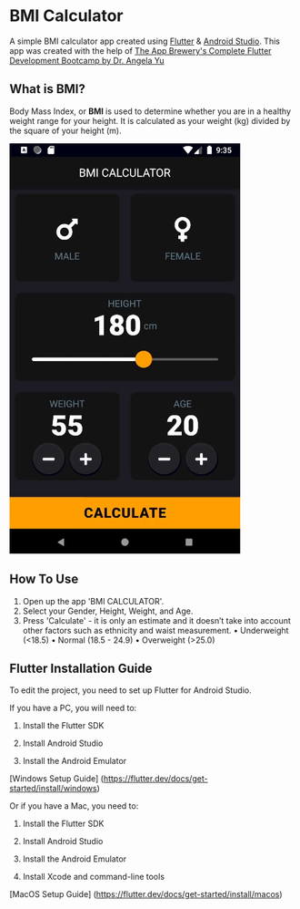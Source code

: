 # BMI Calculator

A simple BMI calculator app created using [Flutter](https://flutter.dev/) & [Android Studio](https://developer.android.com/studio).
This app was created with the help of [The App Brewery's Complete Flutter Development Bootcamp by Dr. Angela Yu](https://www.appbrewery.co/)

## What is BMI?

Body Mass Index, or **BMI** is used to determine whether you are in a healthy weight range for your height.
It is calculated as your weight (kg) divided by the square of your height (m).

![bmicalculator](bmicalculator.gif)

## How To Use

1. Open up the app 'BMI CALCULATOR'.
2. Select your Gender, Height, Weight, and Age.
3. Press 'Calculate' - it is only an estimate and it doesn’t take into account other factors such as ethnicity and waist measurement.
   • Underweight (<18.5) 
   • Normal (18.5 - 24.9)
   • Overweight (>25.0)

## Flutter Installation Guide

To edit the project, you need to set up Flutter for Android Studio.

If you have a PC, you will need to:

1. Install the Flutter SDK

2. Install Android Studio

3. Install the Android Emulator

[Windows Setup Guide] (https://flutter.dev/docs/get-started/install/windows)

Or if you have a Mac, you need to:

1. Install the Flutter SDK

2. Install Android Studio

3. Install the Android Emulator

4. Install Xcode and command-line tools

[MacOS Setup Guide] (https://flutter.dev/docs/get-started/install/macos)
